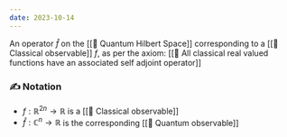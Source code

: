 ```yaml
---
date: 2023-10-14
---
```

An operator $\hat{f}$ on the [[📘 Quantum Hilbert Space]] corresponding to a [[📘 Classical observable]] $f$, as per the axiom: [[📕 All classical real valued functions have an associated self adjoint operator]]
### ✍️ Notation
- $f : \mathbb{R}^{2n} \rightarrow \mathbb{R}$ is a [[📘 Classical observable]]
- $\hat{f}: \mathbb{C}^{n} \rightarrow \mathbb{R}$ is the corresponding [[📘 Quantum observable]]